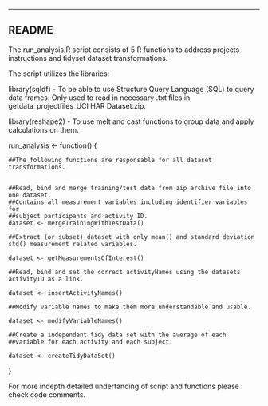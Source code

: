 --------------------------------------------------------------
README
--------------------------------------------------------------
The run_analysis.R script consists of 5 R functions to
address projects instructions and tidyset dataset 
transformations. 

The script utilizes the libraries: 

library(sqldf) - To be able to use Structure Query Language (SQL)
to query data frames. Only used to read in necessary .txt files 
in getdata_projectfiles_UCI HAR Dataset.zip.          

library(reshape2) - To use melt and cast functions to group
data and apply calculations on them.                 


run_analysis <- function() {

    ##The following functions are responsable for all dataset transformations.    
  
   
    ##Read, bind and merge training/test data from zip archive file into one dataset.
    ##Contains all measurement variables including identifier variables for
    ##subject participants and activity ID.   
    dataset <- mergeTrainingWithTestData()
    
    ##Extract (or subset) dataset with only mean() and standard deviation std() measurement related variables.
    
    dataset <- getMeasurementsOfInterest()
    
    ##Read, bind and set the correct activityNames using the datasets activityID as a link.   
    
    dataset <- insertActivityNames()
   
    ##Modify variable names to make them more understandable and usable.     
    
    dataset <- modifyVariableNames()  
    
    ##Create a independent tidy data set with the average of each 
    ##variable for each activity and each subject.              
    
    dataset <- createTidyDataSet()   


}

For more indepth detailed undertanding of script and functions
please check code comments.     



